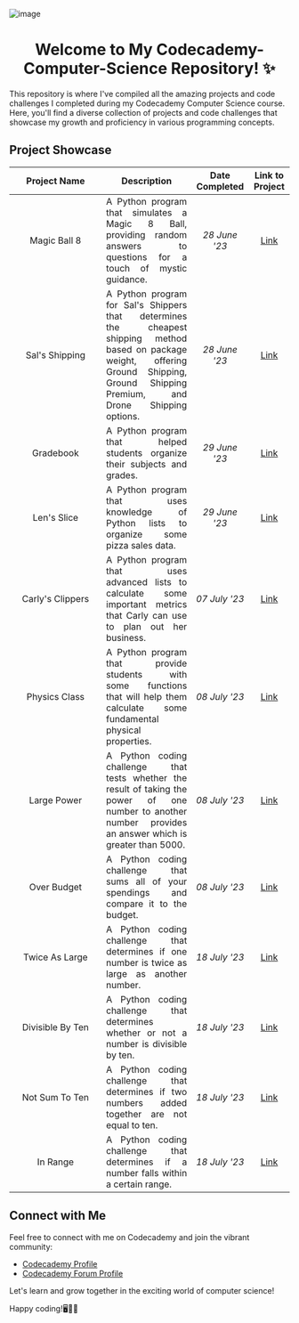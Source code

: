 ![image](https://github.com/xiacodes/Codecademy-Computer-Science/assets/113255772/4d8fb167-257e-4f79-b3a3-08701b4ce7e4)

<h1 align="center">Welcome to My Codecademy-Computer-Science Repository! ✨</h1>

<p>This repository is where I've compiled all the amazing projects and code challenges I completed during my Codecademy Computer Science course. Here, you'll find a diverse collection of projects and code challenges that showcase my growth and proficiency in various programming concepts.</p>

<h2>Project Showcase</h2>

<div align="center">
  <table>
    <thead>
      <tr>
        <th width=150 title="Hello">Project Name</th>
        <th color=red>Description</th>
        <th>Date Completed</th>
        <th>Link to Project</th>
      </tr>
    </thead>
    <tbody>
      <tr>
        <td align="center">Magic Ball 8</td>
        <td align=justify>A Python program that simulates a Magic 8 Ball, providing random answers to questions for a touch of mystic guidance.</td>
        <td align="center"><i>28 June '23</i></td>
        <td align="center"><a href="https://github.com/xiacodes/Codecademy-Computer-Science/tree/main/magic%20ball%208" target="_blank">Link</a></td>
      </tr>
      <tr>
        <td align="center">Sal's Shipping</td>
        <td align=justify>A Python program for Sal's Shippers that determines the cheapest shipping method based on package weight, offering Ground Shipping, Ground Shipping Premium, and Drone Shipping options.</td>
        <td align="center"><i>28 June '23</i></td>
        <td align="center"><a href="https://github.com/xiacodes/Codecademy-Computer-Science/tree/main/sal's%20shipping" target="_blank">Link</a></td>
      </tr>
      <tr>
        <td align="center">Gradebook</td>
        <td align=justify>A Python program that helped students organize their subjects and grades.</td>
        <td align="center"><i>29 June '23</i></td>
        <td align="center"><a href="https://github.com/xiacodes/Codecademy-Computer-Science/tree/main/gradebook" target="_blank">Link</a></td>
      </tr>
      <tr>
        <td align="center">Len's Slice</td>
        <td align=justify>A Python program that uses knowledge of Python lists to organize some pizza sales data.</td>
        <td align="center"><i>29 June '23</i></td>
        <td align="center"><a href="https://github.com/xiacodes/Codecademy-Computer-Science/tree/main/lens%20slice" target="_blank">Link</a></td>
      </tr>
      <tr>
        <td align="center">Carly's Clippers</td>
        <td align=justify>A Python program that uses advanced lists to calculate some important metrics that Carly can use to plan out her business.</td>
        <td align="center"><i>07 July '23</i></td>
        <td align="center"><a href="https://github.com/xiacodes/Codecademy-Computer-Science/tree/main/carly's%20clippers" target="_blank">Link</a></td>
      </tr>
      <tr>
        <td align="center">Physics Class</td>
        <td align=justify>A Python program that provide students with some functions that will help them calculate some fundamental physical properties.</td>
        <td align="center"><i>08 July '23</i></td>
        <td align="center"><a href="https://github.com/xiacodes/Codecademy-Computer-Science/tree/main/physics%20class" target="_blank">Link</a></td>
      </tr>
      <tr>
        <td align="center">Large Power</td>
        <td align=justify>A Python coding challenge that tests whether the result of taking the power of one number to another number provides an answer which is greater than 5000.</td>
        <td align="center"><i>08 July '23</i></td>
        <td align="center"><a href="https://github.com/xiacodes/Codecademy-Computer-Science/tree/main/1.%20Python%20Code%20Challenges/large%20power" target="_blank">Link</a></td>
      </tr>
      <tr>
        <td align="center">Over Budget</td>
        <td align=justify>A Python coding challenge that sums all of your spendings and compare it to the budget.</td>
        <td align="center"><i>08 July '23</i></td>
        <td align="center"><a href="https://github.com/xiacodes/Codecademy-Computer-Science/tree/main/1.%20Python%20Code%20Challenges/over%20budget" target="_blank">Link</a></td>
      </tr>
      <tr>
        <td align="center">Twice As Large</td>
        <td align=justify>A Python coding challenge that determines if one number is twice as large as another number.</td>
        <td align="center"><i>18 July '23</i></td>
        <td align="center"><a href="https://github.com/xiacodes/Codecademy-Computer-Science/tree/main/1.%20Python%20Code%20Challenges/twice%20as%20large" target="_blank">Link</a></td>
      </tr>
      <tr>
        <td align="center">Divisible By Ten</td>
        <td align=justify>A Python coding challenge that determines whether or not a number is divisible by ten.</td>
        <td align="center"><i>18 July '23</i></td>
        <td align="center"><a href="https://github.com/xiacodes/Codecademy-Computer-Science/tree/main/1.%20Python%20Code%20Challenges/divisible%20by%20ten" target="_blank">Link</a></td>
      </tr>
      <tr>
        <td align="center">Not Sum To Ten</td>
        <td align=justify>A Python coding challenge that determines if two numbers added together are not equal to ten.</td>
        <td align="center"><i>18 July '23</i></td>
        <td align="center"><a href="https://github.com/xiacodes/Codecademy-Computer-Science/tree/main/1.%20Python%20Code%20Challenges/not%20sum%20to%20ten" target="_blank">Link</a></td>
      </tr>
      <tr>
        <td align="center">In Range</td>
        <td align=justify>A Python coding challenge that determines if a number falls within a certain range.</td>
        <td align="center"><i>18 July '23</i></td>
        <td align="center"><a href="https://github.com/xiacodes/Codecademy-Computer-Science/tree/main/1.%20Python%20Code%20Challenges/in%20range" target="_blank">Link</a></td>
      </tr>
    </tbody>
  </table>
</div>

<h2>Connect with Me</h2>

<p>Feel free to connect with me on Codecademy and join the vibrant community:</p>
<ul>
  <li><a href="https://www.codecademy.com/profiles/xiacodes">Codecademy Profile</a></li>
  <li><a href="https://discuss.codecademy.com/u/xiacodes/summary">Codecademy Forum Profile</a></li>
</ul>

<p>Let's learn and grow together in the exciting world of computer science!</p>

<p>Happy coding!🖥️🙌🏾</p>

